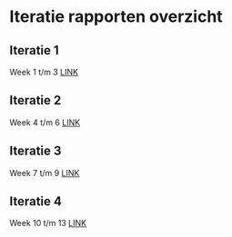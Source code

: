 # Iteratie rapporten overzicht 

## Iteratie 1
Week 1 t/m 3
[LINK](1_iteratierapport.md)

## Iteratie 2
Week 4 t/m 6
[LINK](2_iteratierapport.md)

## Iteratie 3
Week 7 t/m 9
[LINK](3_iteratierapport.md)

## Iteratie 4
Week 10 t/m 13
[LINK](4_iteratierapport.md)